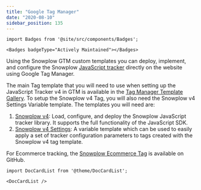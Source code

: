 ```yaml
---
title: "Google Tag Manager"
date: "2020-08-10"
sidebar_position: 135
---
```



```mdx-code-block
import Badges from '@site/src/components/Badges';

<Badges badgeType="Actively Maintained"></Badges>
```

Using the Snowplow GTM custom templates you can deploy, implement, and configure the Snowplow [JavaScript tracker](/docs/sources/trackers/javascript-trackers/index.md) directly on the website using Google Tag Manager.

The main Tag template that you will need to use when setting up the JavaScript Tracker v4 in GTM is available in the [Tag Manager Template Gallery](https://tagmanager.google.com/gallery/#/owners/snowplow/templates/snowplow-gtm-tag-template-v4). To setup the Snowplow v4 Tag, you will also need the Snowplow v4 Settings Variable template. The templates you will need are:

1. [Snowplow v4](https://tagmanager.google.com/gallery/#/owners/snowplow/templates/snowplow-gtm-tag-template-v4):
  Load, configure, and deploy the Snowplow JavaScript tracker library. It supports the full functionality of the JavaScript SDK.
2. [Snowplow v4 Settings](https://tagmanager.google.com/gallery/#/owners/snowplow/templates/snowplow-gtm-variable-template-v4):
  A variable template which can be used to easily apply a set of tracker configuration parameters to tags created with the Snowplow v4 tag template.

For Ecommerce tracking, the [Snowplow Ecommerce Tag](https://github.com/snowplow/snowplow-gtm-tag-template-ecommerce-v3) is available on GitHub.

```mdx-code-block
import DocCardList from '@theme/DocCardList';

<DocCardList />
```
